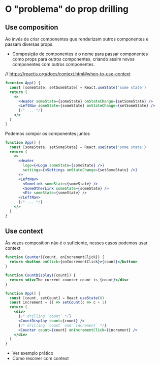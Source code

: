 # O "problema" do prop drilling

## Use composition

Ao invés de criar componentes que renderizam outros componentes e passam diversas props.

- Composição de componentes é o nome para passar componentes como props para outros componentes, criando assim novos componentes com outros componentes.

// https://reactjs.org/docs/context.html#when-to-use-context

```jsx
function App() {
  const [someState, setSomeState] = React.useState('some state')
  return (
    <>
      <Header someState={someState} onStateChange={setSomeState} />
      <LeftNav someState={someState} onStateChange={setSomeState} />
      {/* ... */}
    </>
  )
}
```

Podemos compor os componentes juntos

```jsx
function App() {
  const [someState, setSomeState] = React.useState('some state')
  return (
    <>
      <Header
        logo={<Logo someState={someState} />}
        settings={<Settings onStateChange={setSomeState} />}
      />
      <LeftNav>
        <SomeLink someState={someState} />
        <SomeOtherLink someState={someState} />
        <Etc someState={someState} />
      </LeftNav>
      {/* ... */}
    </>
  )
}
```

## Use context

Às vezes composition não é o suficiente, nesses casos podemos usar context

```jsx
function Counter({count, onIncrementClick}) {
  return <button onClick={onIncrementClick}>{count}</button>
}

function CountDisplay({count}) {
  return <div>The current counter count is {count}</div>
}

function App() {
  const [count, setCount] = React.useState(0)
  const increment = () => setCount(c => c + 1)
  return (
    <div>
      {/* drilling `count` */}
      <CountDisplay count={count} />
      {/* drilling `count` and `increment` */}
      <Counter count={count} onIncrementClick={increment} />
    </div>
  )
}
```

- Ver exemplo prático
- Como resolver com context